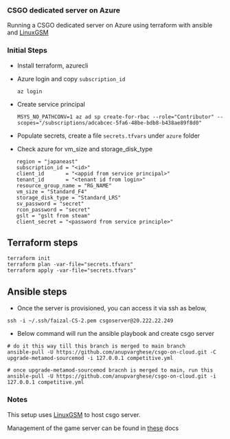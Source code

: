 ### CSGO dedicated server on Azure

Running a CSGO dedicated server on Azure using terraform with ansible and [LinuxGSM](https://linuxgsm.com/)

### Initial Steps

- Install terraform, azurecli
- Azure login and copy `subscription_id`

  ```
  az login
  ```

- Create service principal

  ```
  MSYS_NO_PATHCONV=1 az ad sp create-for-rbac --role="Contributor" --scopes="/subscriptions/adcabcec-5fa6-48be-bdb8-b438ae89f8d0"
  ```

- Populate secrets, create a file `secrets.tfvars` under `azure` folder
- Check azure for vm_size and storage_disk_type

```shell
   region = "japaneast"
   subscription_id = "<id>"
   client_id       = "<appid from service principal>"
   tenant_id       = "<tenant id from login>"
   resource_group_name = "RG_NAME"
   vm_size = "Standard_F4"
   storage_disk_type = "Standard_LRS"
   sv_password = "secret"
   rcon_password = "secret"
   gslt = "gslt from steam"
   client_secret = "<password from service principle>"
```

## Terraform steps

```shell
terraform init
terraform plan -var-file="secrets.tfvars"
terraform apply -var-file="secrets.tfvars"
```

## Ansible steps

- Once the server is provisioned, you can access it via ssh as below,


```shell
ssh -i ~/.ssh/faizal-CS-2.pem csgoserver@20.222.22.249
```

- Below command will run the ansible playbook and create csgo server

```shell
# do it this way till this branch is merged to main branch
ansible-pull -U https://github.com/anupvarghese/csgo-on-cloud.git -C upgrade-metamod-sourcemod -i 127.0.0.1 competitive.yml

# once upgrade-metamod-sourcemod bracnh is merged to main, run this
ansible-pull -U https://github.com/anupvarghese/csgo-on-cloud.git -i 127.0.0.1 competitive.yml
```

### Notes

This setup uses [LinuxGSM](https://linuxgsm.com/) to host csgo server.

Management of the game server can be found in [these](https://docs.linuxgsm.com/commands) docs
